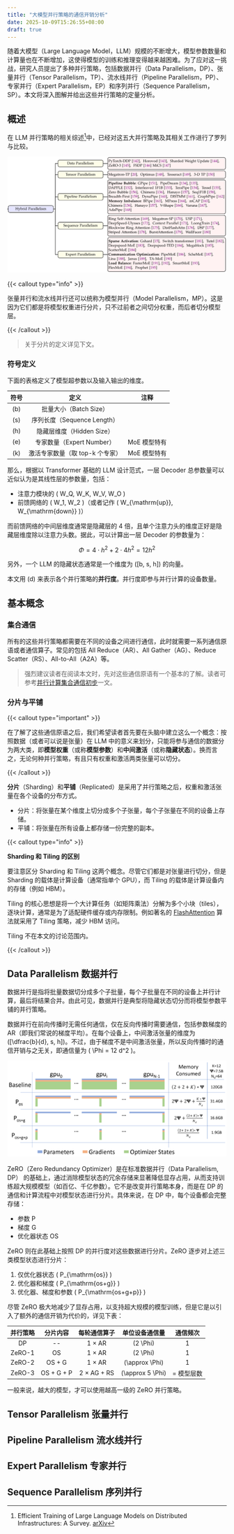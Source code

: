 ```yaml
---
title: "大模型并行策略的通信开销分析"
date: 2025-10-09T15:26:55+08:00
draft: true
---
```


随着大模型（Large Language Model，LLM）规模的不断增大，模型参数数量和计算量也在不断增加，这使得模型的训练和推理变得越来越困难。为了应对这一挑战，研究人员提出了多种并行策略，包括数据并行（Data Parallelism，DP）、张量并行（Tensor Parallelism，TP）、流水线并行（Pipeline Parallelism，PP）、专家并行（Expert Parallelism，EP）和序列并行（Sequence Parallelism，SP）。本文将深入图解并给出这些并行策略的定量分析。

<!--more-->

## 概述

在 LLM 并行策略的相关综述[^1]中，已经对这五大并行策略及其相关工作进行了罗列与比较。

[^1]: Efficient Training of Large Language Models on Distributed Infrastructures: A Survey. [arXiv](https://arxiv.org/abs/2407.20018)

![](./assets/imgs/LLM_Parallelism_Overview.png "LLM 并行策略概述")

{{< callout type="info" >}}

张量并行和流水线并行还可以统称为模型并行（Model Parallelism，MP）。这是因为它们都是将模型权重进行分片，只不过前者之间切分权重，而后者切分模型层。

{{< /callout >}}

> 关于分片的定义详见下文。

### 符号定义

下面的表格定义了模型超参数以及输入输出的维度。

| 符号  |              定义               |     注释     |
| :---: | :-----------------------------: | :----------: |
| \(b\) |     批量大小（Batch Size）      |              |
| \(s\) |   序列长度（Sequence Length）   |              |
| \(h\) |    隐藏层维度（Hidden Size）    |              |
| \(e\) |    专家数量（Expert Number）    | MoE 模型特有 |
| \(k\) | 激活专家数量（取 top-k 个专家） | MoE 模型特有 |

那么，根据以 Transformer 基础的 LLM 设计范式，一层 Decoder 总参数量可以近似认为是其线性层的参数量，包括：

-   注意力模块的 \( W_Q, W_K, W_V, W_O \)
-   前馈网络的 \( W_1, W_2 \)（或者记作 \( W_{\mathrm{up}}, W_{\mathrm{down}} \)）

而前馈网络的中间层维度通常是隐藏层的 4 倍，且单个注意力头的维度正好是隐藏层维度除以注意力头数。据此，可以计算出一层 Decoder 的参数量为：

$$
\Phi = 4 \cdot h^2 + 2 \cdot 4 h^2 = 12 h^2
$$

另外，一个 LLM 的隐藏状态通常是一个维度为 \([b, s, h]\) 的向量。

本文用 \(d\) 来表示各个并行策略的**并行度**。并行度即参与并行计算的设备数量。

## 基本概念

### 集合通信

所有的这些并行策略都需要在不同的设备之间进行通信，此时就需要一系列通信原语或者通信算子。常见的包括 All Reduce（AR）、All Gather（AG）、Reduce Scatter（RS）、All-to-All（A2A）等。

> 强烈建议读者在阅读本文时，先对这些通信原语有一个基本的了解。读者可参考[并行计算集合通信初步](../并行计算集合通信初步)一文。

### 分片与平铺

{{< callout type="important" >}}

在了解了这些通信原语之后，我们希望读者首先要在头脑中建立这么一个概念：按照数据（或者可以说是张量）在 LLM 中的意义来划分，只能将参与通信的数据分为两大类，即**模型权重**（或称**模型参数**）和**中间激活**（或称**隐藏状态**）。换而言之，无论何种并行策略，有且只有权重和激活两类张量可以切分。

{{< /callout >}}

**分片**（Sharding）和**平铺**（Replicated）是采用了并行策略之后，权重和激活张量在各个设备的分布方式。

-   分片：将张量在某个维度上切分成多个子张量，每个子张量在不同的设备上存储。
-   平铺：将张量在所有设备上都存储一份完整的副本。

{{< callout type="info" >}}

**Sharding 和 Tiling 的区别**

要注意区分 Sharding 和 Tiling 这两个概念。尽管它们都是对张量进行切分，但是 Sharding 的载体是计算设备（通常指单个 GPU），而 Tiling 的载体是计算设备内的存储（例如 HBM）。

Tiling 的核心思想是将一个大计算任务（如矩阵乘法）分解为多个小块（tiles），逐块计算，通常是为了适配硬件缓存或内存限制。例如著名的 [FlashAttention](https://arxiv.org/abs/2205.14135) 算法就采用了 Tiling 策略，减少 HBM 访问。

Tiling 不在本文的讨论范围内。

{{< /callout >}}

## Data Parallelism 数据并行

数据并行是指将批量数据切分成多个子批量，每个子批量在不同的设备上并行计算，最后将结果合并。由此可见，数据并行是典型将隐藏状态切分而将模型参数平铺的并行策略。

数据并行在前向传播时无需任何通信，仅在反向传播时需要通信，包括参数梯度的 AR（即我们常说的梯度平均）。在每个设备上，中间激活张量的维度为 \([\dfrac{b}{d}, s, h]\)。不过，由于梯度不是中间激活张量，所以反向传播时的通信开销与之无关，即通信量为 \( \Phi = 12 d^2 \)。

![](./assets/imgs/ZeRO.png "ZeRO 对 DP 的优化")

ZeRO（Zero Redundancy Optimizer）是在标准数据并行（Data Parallelism, DP） 的基础上，通过消除模型状态的冗余存储来显著降低显存占用，从而支持训练超大规模模型（如百亿、千亿参数）。它不是改变并行策略本身，而是在 DP 的通信和计算流程中对模型状态进行分片。具体来说，在 DP 中，每个设备都会完整存储：

-   参数 P
-   梯度 G
-   优化器状态 OS

ZeRO 则在此基础上按照 DP 的并行度对这些数据进行分片。ZeRO 逐步对上述三类模型状态进行分片：

1. 仅优化器状态 \( P_{\mathrm{os}} \)
2. 优化器和梯度 \( P_{\mathrm{os+g}} \)
3. 优化器、梯度和参数 \( P_{\mathrm{os+g+p}} \)

尽管 ZeRO 极大地减少了显存占用，以支持超大规模的模型训练，但是它是以引入了额外的通信开销为代价的，详见下表：

| 并行策略 |  分片内容  | 每轮通信算子 |   单位设备通信量   |  通信频次  |
| :------: | :--------: | :----------: | :----------------: | :--------: |
|    DP    |     --     |    1 × AR    |     \(2 \Phi\)     |     1      |
|  ZeRO-1  |     OS     |    1 × AR    |     \(2 \Phi\)     |     1      |
|  ZeRO-2  |   OS + G   |    1 × AR    |  \(\approx \Phi\)  |     1      |
|  ZeRO-3  | OS + G + P | 2 × AG + RS  | \(\approx 5 \Phi\) | = 模型层数 |

一般来说，越大的模型，才可以使用越高一级的 ZeRO 并行策略。

## Tensor Parallelism 张量并行

## Pipeline Parallelism 流水线并行

## Expert Parallelism 专家并行

## Sequence Parallelism 序列并行
